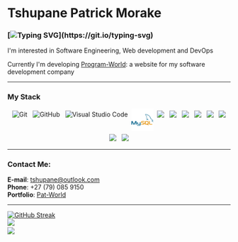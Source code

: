 # Tshupane Patrick Morake
### [![Typing SVG](https://readme-typing-svg.herokuapp.com?font=comfortaa&color=016EEA&size=24&width=500&lines=+Software+Engineer;Full-Stack+Web+Developer!;)](https://git.io/typing-svg)
I'm interested in Software Engineering, Web development and DevOps<br>

Currently I'm developing [Program-World](https://program-world.co.za "Program-World"): a website for my software development company<br>

---
### My Stack

<p align="center">
<img  src="https://cdn.jsdelivr.net/gh/devicons/devicon/icons/git/git-original.svg" alt="Git"  height="40" style="vertical-align:top; margin:4px">
<img  src="https://encrypted-tbn0.gstatic.com/images?q=tbn:ANd9GcSuZ3SKA8cR3JS27Y_ijrqVSHjoDKjM_bhK7Q&usqp=CAU" alt="GitHub"  height="40" style="vertical-align:top;   margin:4px">
<img src="https://cdn.jsdelivr.net/gh/devicons/devicon/icons/vscode/vscode-original.svg" alt="Visual Studio Code" height="40" style="vertical-align:top; margin:4px">
<img src="https://raw.githubusercontent.com/devicons/devicon/master/icons/mysql/mysql-original-wordmark.svg" alt="mysql" height="50"/> 
<img src="https://user-images.githubusercontent.com/76790341/187140476-61664fc5-1562-48a3-a5a5-f2f6d8ac917f.png" height="40" style="vertical-align:top; margin:4px">
<img src="https://user-images.githubusercontent.com/76790341/187141646-76dd8b84-1e63-4b5e-b61d-30040f2573cb.png"height="40" style="vertical-align:top; margin:4px">
<img src="https://user-images.githubusercontent.com/76790341/187141391-bfad1a42-3cc2-4edd-903b-6d362ee63fc2.png" height="40" style="vertical-align:top; margin:4px">
<img src="https://user-images.githubusercontent.com/76790341/187142293-2280c369-2a56-4dcd-8547-df421d9421fe.png" height="40" style="vertical-align:top; margin:4px">
<img src="https://user-images.githubusercontent.com/76790341/187142409-fa9b3fc9-8e08-4870-b4d9-a630a3505339.png" height="40" style="vertical-align:top; margin:4px">
<img src="https://user-images.githubusercontent.com/76790341/187142840-1acfcea2-a215-4f56-b11e-216fc8aa885b.png" height="40" style="vertical-align:top; margin:4px">
<img src="https://github.com/hardope/hardope/assets/76790341/bdd1c63a-98bd-45fa-b82e-0f8c44485066" height="40" style="vertical-align:top; margin:4px">
<img src="https://github.com/Papase14/patworld-portfolio/blob/main/patworld_portfolio/src/assets/skills/tailwind.png" height="40" style="vertical-align:top; margin:4px">
</p>
                                                                                                                                                    
---

### Contact Me: <br>
**E-mail**: tshupane@outlook.com<br>
**Phone**: +27 (79) 085 9150<br>
**Portfolio**: [Pat-World](https://www.patworld.co.za "patworld.co.za")

---

[![GitHub Streak](https://streak-stats.demolab.com?user=Papase14&theme=one-dark-pro&mode=weekly)](https://git.io/streak-stats)<br>
<img height="200em" src="https://github-profile-summary-cards.vercel.app/api/cards/repos-per-language?username=papase14"/><br>
<img height="200em" src="https://github-profile-summary-cards.vercel.app/api/cards/stats?username=papase14&theme=github"/>
